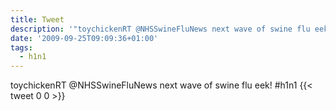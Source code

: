 ```yaml
---
title: Tweet
description: '"toychickenRT @NHSSwineFluNews next wave of swine flu eek!  #h1n1"'
date: '2009-09-25T09:09:36+01:00'
tags:
  - h1n1
---
```

toychickenRT @NHSSwineFluNews next wave of swine flu eek!  #h1n1
      {{< tweet 0 0 >}}
    
